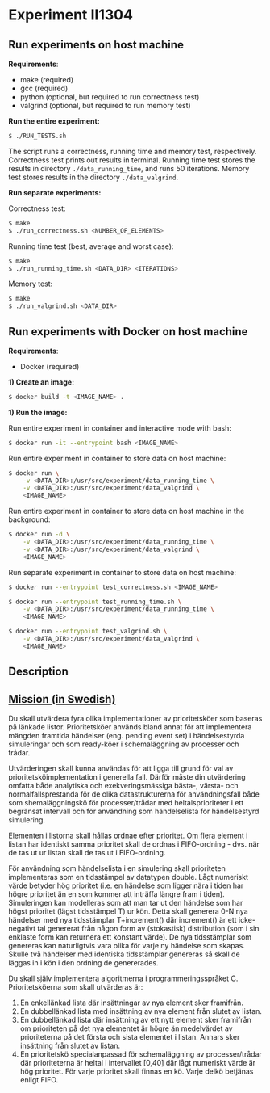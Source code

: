 # Experiment II1304
## Run experiments on host machine
__Requirements__:
 - make (required)
 - gcc (required)
 - python (optional, but required to run correctness test)
 - valgrind (optional, but required to run memory test)

__Run the entire experiment:__
```bash
$ ./RUN_TESTS.sh
```
The script runs a correctness, running time and memory test, respectively.
Correctness test prints out results in terminal.
Running time test stores the results in directory `./data_running_time`, and runs 50 iterations.
Memory test stores results in the directory `./data_valgrind`.

__Run separate experiments:__

Correctness test:
```bash
$ make
$ ./run_correctness.sh <NUMBER_OF_ELEMENTS>
```

Running time test (best, average and worst case):
```bash
$ make
$ ./run_running_time.sh <DATA_DIR> <ITERATIONS>
```

Memory test:
```bash
$ make
$ ./run_valgrind.sh <DATA_DIR>
```
## Run experiments with Docker on host machine
__Requirements__:
 - Docker (required)
 
__1) Create an image:__
```bash
$ docker build -t <IMAGE_NAME> .
```
__1) Run the image:__

Run entire experiment in container and interactive mode with bash:
```bash
$ docker run -it --entrypoint bash <IMAGE_NAME>
```
Run entire experiment in container to store data on host machine:
```bash
$ docker run \
    -v <DATA_DIR>:/usr/src/experiment/data_running_time \
    -v <DATA_DIR>:/usr/src/experiment/data_valgrind \
    <IMAGE_NAME>
```
Run entire experiment in container to store data on host machine in the background:
```bash
$ docker run -d \
    -v <DATA_DIR>:/usr/src/experiment/data_running_time \
    -v <DATA_DIR>:/usr/src/experiment/data_valgrind \
    <IMAGE_NAME>
```
Run separate experiment in container to store data on host machine:
```bash
$ docker run --entrypoint test_correctness.sh <IMAGE_NAME>
```
```bash
$ docker run --entrypoint test_running_time.sh \
    -v <DATA_DIR>:/usr/src/experiment/data_running_time \
    <IMAGE_NAME>
```
```bash
$ docker run --entrypoint test_valgrind.sh \
    -v <DATA_DIR>:/usr/src/experiment/data_valgrind \
    <IMAGE_NAME>
```

## Description

## [Mission (in Swedish)](https://www.kth.se/social/course/II1304/page/uppgift-lasaret-1516/)
Du skall utvärdera fyra olika implementationer av prioritetsköer som baseras på länkade listor. Prioritetsköer används bland annat för att implementera mängden framtida händelser (eng. pending event set) i händelsestyrda simuleringar och som ready-köer i schemaläggning av processer och trådar.

Utvärderingen skall kunna användas för att ligga till grund för val av prioritetsköimplementation i generella fall. Därför måste din utvärdering omfatta både analytiska och exekveringsmässiga bästa-, värsta- och normalfallsprestanda för de olika datastrukturerna för användningsfall både som shemaläggningskö för processer/trådar med heltalsprioriteter i ett begränsat intervall och för användning som händelselista för händelsestyrd simulering. 

Elementen i listorna skall hållas ordnae efter prioritet. Om flera element i listan har identiskt samma prioritet skall de ordnas i FIFO-ordning - dvs. när de tas ut ur listan skall de tas ut i FIFO-ordning.

För användning som händelselista i en simulering skall prioriteten implementeras som en tidsstämpel av datatypen double. Lågt numeriskt värde betyder hög prioritet (i.e. en händelse som ligger nära i tiden har högre prioritet än en som kommer att inträffa längre fram i tiden). Simuleringen kan modelleras som att man tar ut den händelse som har högst prioritet (lägst tidsstämpel T) ur kön. Detta skall generera 0-N nya händelser med nya tidsstämplar T+increment() där increment() är ett icke-negativt tal genererat från någon form av (stokastisk) distribution (som i sin enklaste form kan returnera ett konstant värde). De nya tidsstämplar som genereras kan naturligtvis vara olika för varje ny händelse som skapas. Skulle två händelser med identiska tidsstämplar genereras så skall de läggas in i kön i den ordning de genererades.

Du skall själv implementera algoritmerna i programmeringsspråket C.
Prioritetsköerna som skall utvärderas är:

1. En enkellänkad lista där insättningar av nya element sker framifrån.
2. En dubbellänkad lista med insättning av nya element från slutet av listan.
3. En dubbellänkad lista där insättning av ett nytt element sker framifrån om prioriteten på det nya elementet är högre än medelvärdet av prioriteterna på det första och sista elementet i listan. Annars sker insättning från slutet av listan.
4. En prioritetskö specialanpassad för schemaläggning av processer/trådar där prioriteterna är heltal i intervallet [0,40] där lågt numeriskt värde är hög prioritet. För varje prioritet skall finnas en kö. Varje delkö betjänas enligt FIFO. 

